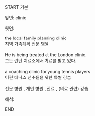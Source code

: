 START
기본

앞면:
clinic


뒷면:
<div><div>the local family planning clinic </div><div>지역 가족계획 전문 병원</div></div><div><br></div><div><div>He is being treated at the London clinic. </div><div><div>그는 런던 치료소에서 치료를 받고 있다.</div></div></div><div><br></div><div>a coaching clinic for young tennis players </div><div><div>어린 테니스 선수들을 위한 특별 강습</div></div><div><br></div><div>전문 병원 , 개인 병원 , 진료 , (의료 관련) 강습</div>


해석:

END